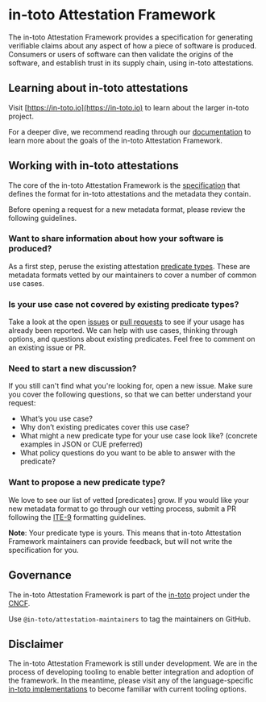 # in-toto Attestation Framework

The in-toto Attestation Framework provides a specification for generating
verifiable claims about any aspect of how a piece of software is produced.
Consumers or users of software can then validate the origins of the
software, and establish trust in its supply chain, using in-toto attestations.

## Learning about in-toto attestations

Visit [https://in-toto.io](https://in-toto.io) to learn about the larger
in-toto project.

For a deeper dive, we recommend reading through our
[documentation](https://github.com/in-toto/attestation/tree/main/docs) to
learn more about the goals of the in-toto Attestation Framework.

## Working with in-toto attestations

The core of the in-toto Attestation Framework is the
[specification](https://github.com/in-toto/attestation/tree/main/spec)
that defines the format for in-toto attestations and the metadata they
contain.

Before opening a request for a new metadata format, please review the
following guidelines.

### Want to share information about how your software is produced?

As a first step, peruse the existing attestation [predicate types]. These are
metadata formats vetted by our maintainers to cover a number of common use
cases.

### Is your use case not covered by existing predicate types?

Take a look at the open [issues] or [pull requests] to see if your usage has
already been reported. We can help with use cases, thinking through options,
and questions about existing predicates. Feel free to comment on an existing
issue or PR.

### Need to start a new discussion?

If you still can't find what you're looking for, open a new issue. Make sure
you cover the following questions, so that we can better understand your
request:

-   What’s you use case?
-   Why don’t existing predicates cover this use case?
-   What might a new predicate type for your use case look like?
(concrete examples in JSON or CUE preferred)
-   What policy questions do you want to be able to answer with the predicate?

### Want to propose a new predicate type?

We love to see our list of vetted [predicates] grow. If you would like your
new metadata format to go through our vetting process, submit a PR following
the [ITE-9] formatting guidelines.

**Note**: Your predicate type is yours. This means that in-toto Attestation
Framework maintainers can provide feedback, but will not write the
specification for you.

## Governance

The in-toto Attestation Framework is part of the [in-toto] project under the
[CNCF].

Use `@in-toto/attestation-maintainers` to tag the maintainers on GitHub.

## Disclaimer

The in-toto Attestation Framework is still under development. We are in the
process of developing tooling to enable better integration and adoption of
the framework. In the meantime, please visit any of the language-specific
[in-toto implementations] to become familiar with current tooling options.

[CNCF]: https://www.cncf.io/projects/in-toto/
[ITE-9]: https://github.com/in-toto/ITE/tree/master/ITE/9#document-format
[in-toto]: https://in-toto.io
[in-toto implementations]: https://github.com/in-toto
[issues]: https://github.com/in-toto/attestation/issues?q=is%3Aopen+is%3Aissue
[predicate types]: https://github.com/in-toto/attestation/tree/main/spec/predicates
[pull requests]: https://github.com/in-toto/attestation/pulls?q=is%3Aopen+is%3Apr
